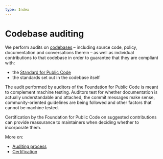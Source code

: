 ```yaml
---
type: Index
---
```


# Codebase auditing

We perform audits on [codebases](../../glossary/codebase-definition.md) – including source code, policy, documentation and conversations therein – as well as individual contributions to that codebase in order to guarantee that they are compliant with:

* the [Standard for Public Code](https://standard.publiccode.net/)
* the standards set out in the codebase itself

The audit performed by auditors of the Foundation for Public Code is meant to complement machine testing. Auditors test for whether documentation is actually understandable and attached, the commit messages make sense, community-oriented guidelines are being followed and other factors that cannot be machine tested.

Certification by the Foundation for Public Code on suggested contributions can provide reassurance to maintainers when deciding whether to incorporate them.

More on:

* [Auditing process](auditing-process.md)
* [Certification](certification.md)
